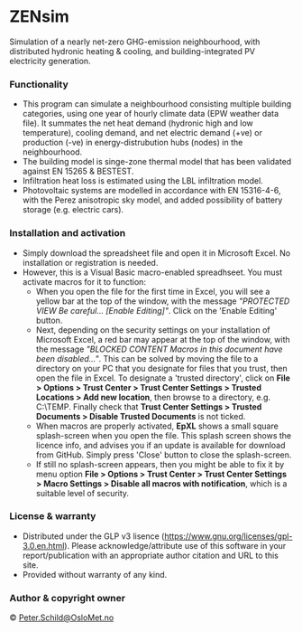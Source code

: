 # ZENsim
Simulation of a nearly net-zero GHG-emission neighbourhood, with distributed hydronic heating &amp; cooling, and building-integrated PV electricity generation.

### Functionality
- This program can simulate a neighbourhood consisting multiple building categories, using one year of hourly climate data (EPW weather data file). It summates the net heat demand (hydronic high and low temperature), cooling demand, and net electric demand (+ve) or production (-ve) in energy-distrubution hubs (nodes) in the neighbourhood.
- The building model is singe-zone thermal model that has been validated against EN 15265 & BESTEST.
- Infiltration heat loss is estimated using the LBL infiltration model.
- Photovoltaic systems are modelled in accordance with EN 15316-4-6, with the Perez anisotropic sky model, and  added possibility of battery storage (e.g. electric cars).

### Installation and activation
- Simply download the spreadsheet file and open it in Microsoft Excel. No installation or registration is needed.
- However, this is a Visual Basic macro-enabled spreadhseet. You must activate macros for it to function: 
  - When you open the file for the first time in Excel, you will see a yellow bar at the top of the window, with the message *"PROTECTED VIEW Be careful... [Enable Editing]"*. Click on the 'Enable Editing' button. 
  - Next, depending on the security settings on your installation of Microsoft Excel, a red bar may appear at the top of the window, with the message *"BLOCKED CONTENT Macros in this document have been disabled..."*. This can be solved by moving the file to a directory on your PC that you designate for files that you trust, then open the file in Excel. To designate a 'trusted directory', click on **File > Options > Trust Center > Trust Center Settings > Trusted Locations > Add new location**, then browse to a directory, e.g. C:\TEMP\. Finally check that **Trust Center Settings > Trusted Documents > Disable Trusted Documents**  is not ticked.
  - When macros are properly activated, **EpXL** shows a small square splash-screen when you open the file. This splash screen shows the licence info, and advises you if an update is available for download from GitHub. Simply press 'Close' button to close the splash-screen. 
  - If still no splash-screen appears, then you might be able to fix it by menu option **File > Options > Trust Center > Trust Center Settings > Macro Settings > Disable all macros with notification**, which is a suitable level of security.

### License & warranty
- Distributed under the GLP v3 lisence (https://www.gnu.org/licenses/gpl-3.0.en.html). Please acknowledge/attribute use of this software in your report/publication with an appropriate author citation and URL to this site.
- Provided without warranty of any kind.

### Author & copyright owner
© Peter.Schild@OsloMet.no
